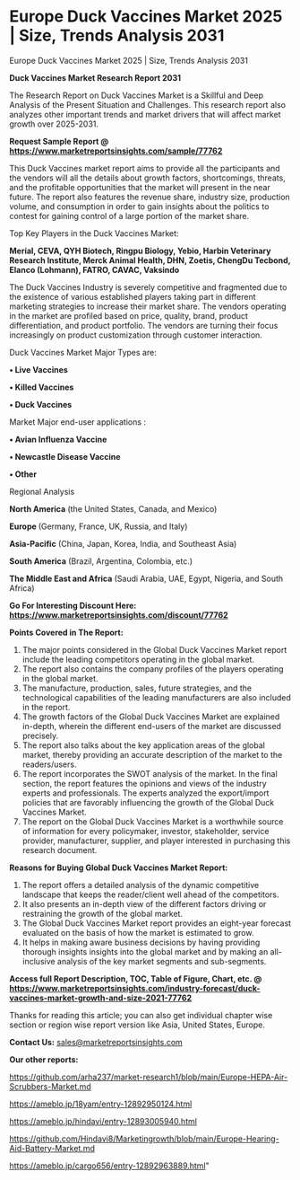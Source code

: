 # Europe Duck Vaccines Market 2025 | Size, Trends Analysis 2031
Europe Duck Vaccines Market 2025 | Size, Trends Analysis 2031

<strong>Duck Vaccines Market Research Report 2031</strong>

The Research Report on Duck Vaccines Market is a Skillful and Deep Analysis of the Present Situation and Challenges. This research report also analyzes other important trends and market drivers that will affect market growth over 2025-2031.

<strong>Request Sample Report @ <a href=https://www.marketreportsinsights.com/sample/77762>https://www.marketreportsinsights.com/sample/77762</a></strong>

This Duck Vaccines market report aims to provide all the participants and the vendors will all the details about growth factors, shortcomings, threats, and the profitable opportunities that the market will present in the near future. The report also features the revenue share, industry size, production volume, and consumption in order to gain insights about the politics to contest for gaining control of a large portion of the market share.

Top Key Players in the Duck Vaccines Market:

<strong>Merial, CEVA, QYH Biotech, Ringpu Biology, Yebio, Harbin Veterinary Research Institute, Merck Animal Health, DHN, Zoetis, ChengDu Tecbond, Elanco (Lohmann), FATRO, CAVAC, Vaksindo</strong>

The Duck Vaccines Industry is severely competitive and fragmented due to the existence of various established players taking part in different marketing strategies to increase their market share. The vendors operating in the market are profiled based on price, quality, brand, product differentiation, and product portfolio. The vendors are turning their focus increasingly on product customization through customer interaction.

Duck Vaccines Market Major Types are:

<strong>• Live Vaccines

• Killed Vaccines

• Duck Vaccines</strong>

Market Major end-user applications :

<strong>• Avian Influenza Vaccine

• Newcastle Disease Vaccine

• Other</strong>

Regional Analysis

</u><strong><b>North America</b></strong> (the United States, Canada, and Mexico)

<strong><b>Europe </b></strong>(Germany, France, UK, Russia, and Italy)

<strong><b>Asia-Pacific</b></strong> (China, Japan, Korea, India, and Southeast Asia)

<strong><b>South America</b></strong> (Brazil, Argentina, Colombia, etc.)

<strong><b>The Middle East and Africa</b></strong> (Saudi Arabia, UAE, Egypt, Nigeria, and South Africa)

<strong>Go For Interesting Discount Here: <a href=https://www.marketreportsinsights.com/discount/77762>https://www.marketreportsinsights.com/discount/77762</a></strong>

<strong>Points Covered in The Report:</strong>
<ol>
  <li>The major points considered in the Global Duck Vaccines Market report include the leading competitors operating in the global market.</li>
  <li>The report also contains the company profiles of the players operating in the global market.</li>
  <li>The manufacture, production, sales, future strategies, and the technological capabilities of the leading manufacturers are also included in the report.</li>
  <li>The growth factors of the Global Duck Vaccines Market are explained in-depth, wherein the different end-users of the market are discussed precisely.</li>
  <li>The report also talks about the key application areas of the global market, thereby providing an accurate description of the market to the readers/users.</li>
  <li>The report incorporates the SWOT analysis of the market. In the final section, the report features the opinions and views of the industry experts and professionals. The experts analyzed the export/import policies that are favorably influencing the growth of the Global Duck Vaccines Market.</li>
  <li>The report on the Global Duck Vaccines Market is a worthwhile source of information for every policymaker, investor, stakeholder, service provider, manufacturer, supplier, and player interested in purchasing this research document.</li>
</ol>
<strong>Reasons for Buying Global Duck Vaccines Market Report:</strong>

<ol>
  <li>The report offers a detailed analysis of the dynamic competitive landscape that keeps the reader/client well ahead of the competitors.</li>
  <li>It also presents an in-depth view of the different factors driving or restraining the growth of the global market.</li>
  <li>The Global Duck Vaccines Market report provides an eight-year forecast evaluated on the basis of how the market is estimated to grow.</li>
  <li>It helps in making aware business decisions by having providing thorough insights insights into the global market and by making an all-inclusive analysis of the key market segments and sub-segments.</li>
</ol>
<strong>Access full Report Description, TOC, Table of Figure, Chart, etc. @ <a href=https://www.marketreportsinsights.com/industry-forecast/duck-vaccines-market-growth-and-size-2021-77762>https://www.marketreportsinsights.com/industry-forecast/duck-vaccines-market-growth-and-size-2021-77762</a></strong>


Thanks for reading this article; you can also get individual chapter wise section or region wise report version like Asia, United States, Europe.

<strong>Contact Us:</strong>
sales@marketreportsinsights.com

<strong>Our other reports:</strong>

<a href=https://github.com/arha237/market-research1/blob/main/Europe-HEPA-Air-Scrubbers-Market.md>https://github.com/arha237/market-research1/blob/main/Europe-HEPA-Air-Scrubbers-Market.md</a>

<a href=https://ameblo.jp/18yam/entry-12892950124.html>https://ameblo.jp/18yam/entry-12892950124.html</a>

<a href=https://ameblo.jp/hindavi/entry-12893005940.html>https://ameblo.jp/hindavi/entry-12893005940.html</a>

<a href=https://github.com/Hindavi8/Marketingrowth/blob/main/Europe-Hearing-Aid-Battery-Market.md>https://github.com/Hindavi8/Marketingrowth/blob/main/Europe-Hearing-Aid-Battery-Market.md</a>

<a href=https://ameblo.jp/cargo656/entry-12892963889.html>https://ameblo.jp/cargo656/entry-12892963889.html</a>"

